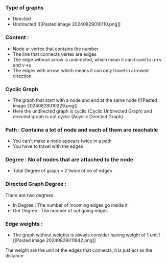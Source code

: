 
### Type of graphs

- Directed 
- Undirected
![[Pasted image 20240829010110.png]]

### Content : 

- Node or vertex that contains the number
- The line that connects vertex are edges 
- The edge without arrow is undirected, which mean it can travel to u->v and v->u
- The edges with arrow, which means it can only travel in arrowed direction

### Cyclic Graph 

- The graph that start with a node and end at the same node
![[Pasted image 20240829010329.png]]
- Here the undirected graph is cyclic (Cyclic Undirected Graph) and directed graph is not cyclic (Acyclic Directed Graph)

### Path : Contains a lot of node and each of them are reachable

- You can't make a node appears twice in a path
- You have to travel with the edges

### Degree : No of nodes that are attached to the node

- Total Degree of graph  = 2 twice of no of edges

### Directed Graph Degree : 
There are two degrees

- In Degree : The number of incoming edges go inside it 
- Out Degree : The number of out going edges

### Edge weights :

- The graph without weights is always consider having weight of 1 unit
![[Pasted image 20240829011642.png]]

The weight are the unit of the edges that connects, it is just act as the distance

	